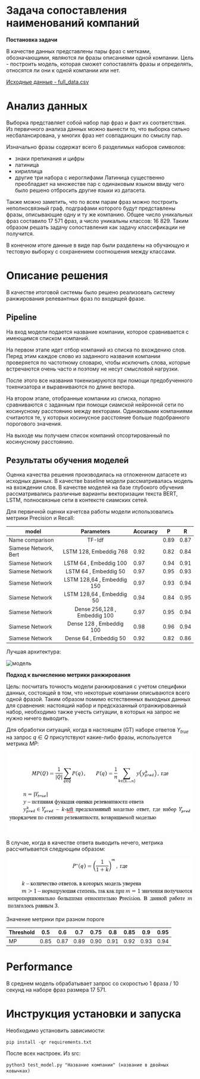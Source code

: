 # Задача сопоставления наименований компаний

**Постановка задачи**

В качестве данных представлены пары фраз с метками, обозначающими, являются ли
фразы описаниями одной компании. Цель - построить модель, которая сможет сопоставлять
фразы и определять, относятся ли они к одной компании или нет.

[Исходные данные - full_data.csv](https://drive.google.com/drive/folders/1N-s6r0vYi_XO79_Bp8sCsm9ylFFyp3V3?usp=sharing)

# Анализ данных

Выборка представляет собой набор пар фраз и факт их соответствия. Из первичного анализа данных можно вынести то, что выборка сильно несбалансирована, у многих фраз нет совпадающих по смыслу пар. 

Изначально фразы содержат всего 6 разделимых наборов символов:
* знаки препинания и цифры
* латиница
* кириллица
* другие три набора с иероглифами
Латиница существенно преобладает на множестве пар с одинаковым языком ввиду чего было решено отбросить другие языки из датасета.

Также можно заметить, что по всем парам фраз можно построить неполносвязный граф, подграфами которого будут представлены фразы, описывающие одну и ту же компанию. Общее число уникальных фраз составило 17 571 фраз, а число уникальны классов: 16 829. Таким образом решать задачу сопоставления как задачу классификации не получится.

В конечном итоге данные в виде пар были разделены на обучающую и тестовую выборку с сохранением соотношения между классами.

# Описание решения

В качестве итоговой системы было решено реализовать систему ранжирования релевантных фраз по входящей фразе.

## Pipeline

На вход модели подается название компании, которое сравнивается с имеющимся списком компаний. 

На первом этапе идет отбор компаний из списка по вхождению слов. Перед этим каждое слово из заданного названия компании проверяется по частотному словарю, чтобы исключить слова, которые встречаются очень часто и поэтому не несут смысловой нагрузки. 

После этого все названия токенизируются при помощи предобученного токенизатора и выравниваются по длине вектора.

На втором этапе, отобранные компании из списка, попарно сравниваются с заданным при помощи сиамской нейронной сети по косинусному расстоянию между векторами. Одинаковыми компаниями считаются те, у которых косинусное расстояние больше подобранного порогового значения.

На выходе мы получаем список компаний отсортированный по косинусному расстоянию.

## Результаты обучения моделей

Оценка качества решения производилась на отложенном датасете из исходных данных. В качестве baseline модели рассматривалась модель на вхождении слов. В качестве моделей на базе глубокого обучения рассматривались различные варианты векторизации текста BERT, LSTM, полносвязные сети в контексте сиамских сетей.

Для первичной оценки качетсва работы модели использовались метрики Precision и Recall:

| model     | Parameters                      | Accuracy    |  P  | R    |
| ----------|:-------------------------------:| -----       |-----|------|
| Name comparison | TF-Idf                    |             | 0.89| 0.87 |
| Siamese Network, Bert |LSTM 128, Embeddig 768           | 0.92        | 0.82| 0.84 |
| Siamese Network       |LSTM 64 , Embeddig 100           | 0.97        | 0.94| 0.91 |
| Siamese Network       |LSTM 64 , Embeddig 50            | 0.97        | 0.95| 0.93 |
| Siamese Network       |LSTM 128,64 , Embeddig 150       | 0.97        | 0.93| 0.94 |
| Siamese Network       |LSTM 128,64 , Embeddig 50        | 0.94        | 0.84| 0.95 |
| Siamese Network       |Dense 256,128 , Embeddig 100     | 0.97        | 0.95| 0.94 |
| Siamese Network       |Dense 128 , Embeddig 100         | 0.98        | 0.96| 0.94 |
| Siamese Network       |Dense 64 , Embeddig 50           | 0.92        | 0.82| 0.86 |

Лучшая архитектура:

![модель](https://user-images.githubusercontent.com/64748758/198024052-0e990c2d-2b42-44c3-a87f-583bc054970c.png)

 **Подход к вычислению метрики ранжирования**

Цель: посчитать точность модели ранжирования с учетом специфики данных, состоящей в том, что некоторые компании описываются всего одной фразой. Таким образом помимо естественных выходных данных для сравнения: настоящий набор и предсказанный отранжированный набор, необходимо также учесть ситуации, в которых на запрос не нужно ничего выводить.

Для обработки ситуаций, когда в настоящем (GT) наборе ответов $Y_{true}$ на запрос $q\in Q$ присутствуют какие-либо фразы, используется метрика $MP$:

![img.png](images/img.png)

В случае, когда в качестве ответа выводить нечего, метрика рассчитывается следующим образом:

![img_1.png](images/img_1.png)

Значение метрики при разном пороге

|   Threshold | 0.5 | 0.6  | 0.7 | 0.75 | 0.8 | 0.85 | 0.9 | 0.95 |
| ------------|-----|------|-----|------|-----|------|-----|------|
|    MP       |0.85 |0.87   |0.89 |0.90  |0.91 |0.92  |0.93 |0.94  |

# Performance

В среднем модель обрабатывает запрос со скоростью 1 фраза / 10 секунд на наборе фраз размера 17 571. 

# Инструкция установки и запуска

Необходимо установить зависимости:

    pip install -qr requirements.txt

После всех настроек. Из src:

    python3 test_model.py "Название компании" (название в двойных ковычках)
